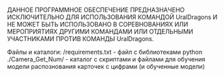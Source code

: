 ДАННОЕ ПРОГРАММНОЕ ОБЕСПЕЧЕНИЕ ПРЕДНАЗНАЧЕНО ИСКЛЮЧИТЕЛЬНО
ДЛЯ ИСПОЛЬЗОВАНИЯ КОМАНДОЙ UralDragons И НЕ МОЖЕТ БЫТЬ ИСПОЛЬЗОВАНО
В СОРЕВНОВАНИЯХ ИЛИ МЕРОПРИЯТИЯХ ДРУГИМИ КОМАНДАМИ ИЛИ ОТДЕЛЬНЫМИ 
УЧАСТНИКАМИ ПРОТИВ КОМАНДЫ UralDragons.

Файлы и каталоги:
/requirements.txt - файл с библиотеками python
./Camera_Get_Num/ - каталог с скриптами и файлами для обучения модели распознования карточек с цифрами (и обученные модели)

